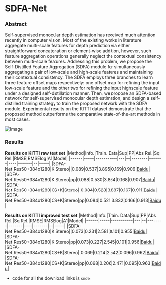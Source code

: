 # SDFA-Net
### Abstract
Self-supervised monocular depth estimation has received much attention recently in computer vision. Most of the existing works in literature aggregate multi-scale features for depth prediction via either straightforward concatenation or element-wise addition, however, such feature aggregation operations generally neglect the contextual consistency between multi-scale features. Addressing this problem, we propose the Self-Distilled Feature Aggregation (SDFA) module for simultaneously aggregating a pair of low-scale and high-scale features and maintaining their contextual consistency. The SDFA employs three branches to learn three feature offset maps respectively: one offset map for refining the input low-scale feature and the other two for refining the input highscale feature under a designed self-distillation manner. Then, we propose an SDFA-based network for self-supervised monocular depth estimation, and design a self-distilled training strategy to train the proposed network with the SDFA module. Experimental results on the KITTI dataset demonstrate that the proposed method outperforms the comparative state-of-the-art methods in most cases.

![Image](https://github.com/ZM-Zhou/SMDE-Pytorch/tree/main/options/SDFA-Net/arch-v2.jpg)
### Results
**Results on KITTI raw test set**
|Method|Info.|Train. Data|Sup|PP|Abs Rel.|Sq Rel.|RMSE|RMSElog|A1|Model|
|------|-----|-----------|---|--|--------|-------|----|-------|--|-----|
|SDFA-Net|Res50+384x1280|K|Stereo||0.089|0.537|3.895|0.169|0.906|[Baidu](https://pan.baidu.com/s/1OqnackbFrNYomp_TFYkM5g)|
|SDFA-Net|Res50+384x1280|K|Stereo|pp|0.088|0.530|3.864|0.168|0.907|[Baidu](https://pan.baidu.com/s/1OqnackbFrNYomp_TFYkM5g)|
|SDFA-Net|Res50+384x1280|CS+K|Stereo||0.084|0.528|3.887|0.167|0.911|[Baidu](https://pan.baidu.com/s/1sHgR5YvIUxye5XVjhRBZOg)|
|SDFA-Net|Res50+384x1280|CS+K|Stereo|pp|0.084|0.521|3.832|0.166|0.913|[Baidu](https://pan.baidu.com/s/1sHgR5YvIUxye5XVjhRBZOg)|


**Results on KITTI improved test set**
|Method|Info.|Train. Data|Sup|PP|Abs Rel.|Sq Rel.|RMSE|RMSElog|A1|Model|
|------|-----|-----------|---|--|--------|-------|----|-------|--|-----|
|SDFA-Net|Res50+384x1280|K|Stereo||0.073|0.231|2.581|0.101|0.955|[Baidu](https://pan.baidu.com/s/1OqnackbFrNYomp_TFYkM5g)|
|SDFA-Net|Res50+384x1280|K|Stereo|pp|0.073|0.227|2.545|0.101|0.956|[Baidu](https://pan.baidu.com/s/1OqnackbFrNYomp_TFYkM5g)|
|SDFA-Net|Res50+384x1280|CS+K|Stereo||0.069|0.214|2.542|0.096|0.962|[Baidu](https://pan.baidu.com/s/1sHgR5YvIUxye5XVjhRBZOg)|
|SDFA-Net|Res50+384x1280|CS+K|Stereo|pp|0.068|0.206|2.471|0.095|0.963|[Baidu](https://pan.baidu.com/s/1sHgR5YvIUxye5XVjhRBZOg)|

* code for all the download links is `smde`

